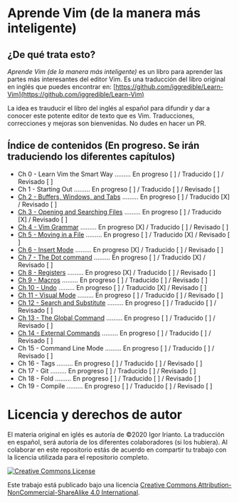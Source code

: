 # Aprende Vim (de la manera más inteligente)

## ¿De qué trata esto?
*Aprende Vim (de la manera más inteligente)* es un libro para aprender las partes más interesantes del editor Vim. Es una traducción del libro original en inglés que puedes encontrar en: [https://github.com/iggredible/Learn-Vim](https://github.com/iggredible/Learn-Vim)

La idea es trauducir el libro del inglés al español para difundir y dar a conocer este potente editor de texto que es Vim. Traducciones, correcciones y mejoras son bienvenidas. No dudes en hacer un PR.

## Índice de contenidos (En progreso. Se irán traduciendo los diferentes capítulos)
- Ch 0     - Learn Vim the Smart Way ......... En progreso [ ]  / Traducido [ ] / Revisado [ ]
- Ch 1     - Starting Out ......... En progreso [ ]  / Traducido [ ] / Revisado [ ]
- [Ch 2     - Buffers, Windows, and Tabs](./ch02_buffers_windows_tabs.md) ......... En progreso [ ]  / Traducido [X] / Revisado [ ]
- [Ch 3     - Opening and Searching Files](./ch03_opening_and_searching_files.md) ......... En progreso [ ]  / Traducido [X] / Revisado [ ]
- [Ch 4     - Vim Grammar](./ch04_vim_grammar.md) ......... En progreso [X] / Traducido [ ] / Revisado [ ]
- [Ch 5     - Moving in a File](./ch05_moving_in_file.md) ......... En progreso [ ] / Traducido [X] / Revisado [ ]
- [Ch 6     - Insert Mode](./ch06_insert_mode.md) ......... En progreso [X] / Traducido [ ] / Revisado [ ]
- [Ch 7     - The Dot command](./ch07_the_dot_command.md) ......... En progreso [ ] / Traducido [X] / Revisado [ ]
- [Ch 8     - Registers](./ch08_registers.md) ......... En progreso [X] / Traducido [ ] / Revisado [ ]
- [Ch 9     - Macros](./ch09_macros.md) ......... En progreso [ ] / Traducido [ ] / Revisado [ ]
- [Ch 10    - Undo](./ch10_undo.md) ......... En progreso [ ] / Traducido [X] / Revisado [ ]
- [Ch 11    - Visual Mode](./ch11_visual_mode.md) ......... En progreso [ ] / Traducido [ ] / Revisado [ ]
- [Ch 12    - Search and Substitute](./ch12_search_and_substitute.md) ......... En progreso [ ] / Traducido [ ] / Revisado [ ]
- [Ch 13    - The Global Command](./ch13_the_global_command.md) ......... En progreso [ ] / Traducido [ ] / Revisado [ ]
- [Ch 14    - External Commands](./ch14_external_commands.md) ......... En progreso [ ] / Traducido [ ] / Revisado [ ]
- Ch 15    - Command Line Mode ......... En progreso [ ] / Traducido [ ] / Revisado [ ]
- Ch 16    - Tags ......... En progreso [ ] / Traducido [ ] / Revisado [ ]
- Ch 17    - Git ......... En progreso [ ]  / Traducido [ ] / Revisado [ ]
- Ch 18    - Fold ......... En progreso [ ]  / Traducido [ ] / Revisado [ ]
- Ch 19    - Compile ......... En progreso [ ] / Traducido [ ] / Revisado [ ]

# Licencia y derechos de autor
El materia original en iglés es autoría de ©2020 Igor Irianto. La traducción en español, será autoría de los diferentes colaboradores (si los hubiera). Al colaborar en este repositorio estás de acuerdo en compartir tu trabajo con la licencia utilizada para el repositorio completo.

<a rel="license" href="http://creativecommons.org/licenses/by-nc-sa/4.0/"><img alt="Creative Commons License" style="border-width:0" src="https://licensebuttons.net/l/by-nc-sa/4.0/88x31.png" /></a><br />

Este trabajo está publicado bajo una licencia <a rel="license" href="http://creativecommons.org/licenses/by-nc-sa/4.0/">Creative Commons Attribution-NonCommercial-ShareAlike 4.0 International</a>.

